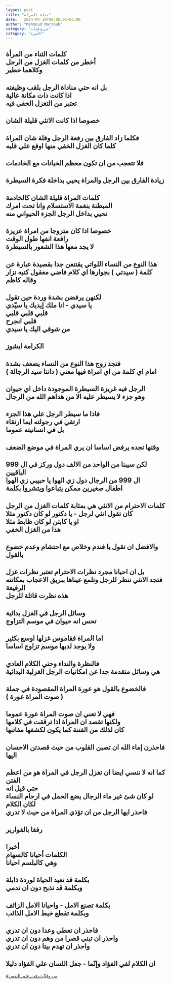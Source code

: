 ```yaml
---
layout: post
title: "ثناء المراة"
date:   2024-04-10T00:00:01+03:00
author: "Mahmoud Marzouk"
category: "مرزوقيات"
category: "الأسرة"
---
```



كلمات الثناء من المرأة  
أخطر من كلمات الغزل من الرجل  
وكلاهما خطير  
-  
بل انه حتي مناداة الرجل بلقب وظيفته  
اذا كانت ذات مكانة عالية  
تعتبر من التغزل الخفي فيه  
-  
خصوصا اذا كانت الانثي قليلة الشان  
-  
فكلما زاد الفارق بين رفعة الرجل وقلة شان المراة  
كلما كان الغزل الخفي منها اوقع علي قلبه  
-  
فلا تتعجب من ان تكون معظم الخيانات مع الخادمات  
-  
زيادة الفارق بين الرجل والمراة يحيي بداخلة فكرة
السيطرة  
-  
كلمات المراة قليلة الشان كالخادمة  
المبطنة بنغمة الاستسلام وانا تحت امرك  
تحيي بداخل الرجل الجزء الحيواني منه  
-  
خصوصا اذا كان متزوجا من امراة عزيزة  
رافعة انفها طول الوقت  
لا يجد معها هذا الشعور بالسيطرة  
-  
هذا النوع من النساء اللواتي يقتنعن جدا بقصيدة عبارة
عن  
كلمة ( سيدتي ) بجوارها اي كلام فاضي معقول كتبه نزار
وقاله كاظم  
-  
لكنهن يرفضن بشدة وردة حين تقول  
يا سيدي - انا ملك إيديك يا سيّدي  
قلبي قلبي قلبي  
قلبي انجرح  
من شوقي اليك يا سيدي  
-  
الكرامة ايشوز  
-  
فتجد زوج هذا النوع من النساء يضعف بشدة  
امام اي كلمة من اي امراة فيها معني ( دانتا سيد
الرجالة )  
-  
الرجل فيه غريزة السيطرة الموجودة داخل اي حيوان  
وهو جزء لا يسيطر عليه الا من هداهم الله من
الرجال  
-  
فاذا ما سيطر الرجل علي هذا الجزء  
ارتقي في رجولته ايما ارتقاء  
بل في انسانيته عموما  
-  
وقتها تجده يرفض اساسا ان يري المراة في موضع
الضعف  
-  
لكن سيبنا من الواحد من الالف دول وركز في ال 999
الباقيين  
ال 999 من الرجال دول زي الهوا يا حبيبي زي الهوا  
اطفال صغيرين ممكن يتباعوا ويتشروا بكلمة  
-  
كلمات الاحترام من الانثي هي بمثابة كلمات الغزل من
الرجل  
كان تقول انثي لرجل - يا دكتور لو كان دكتور مثلا  
او يا كابتن لو كان ظابط مثلا  
هذا من الغزل الخفي  
-  
والافضل ان تقول يا فندم وخلاص مع احتشام وعدم خضوع
بالقول  
-  
بل ان احيانا مجرد نظرات الاحترام تعتبر نظرات
غزل  
فتجد الانثي تنظر للرجل وتلمع عيناها ببريق الاعجاب
بمكانته الرفيعة  
هذه نظرت قاتلة للرجل  
-  
وسائل الرجل في الغزل بدائية  
تحس انه حيوان في موسم التزاوج  
-  
اما المراة فقاموس غزلها اوسع بكثير  
ولا يوجد لديها موسم تزاوج اساسا  
-  
فالنظرة والنداء وحتي الكلام العادي  
هي وسائل متقدمة جدا عن امكانيات الرجل الغزلية
البدائية  
-  
فالخضوع بالقول هو عورة المراة المقصودة في جملة  
( صوت المراة عورة )  
-  
فهي لا تعني ان صوت المراة عورة عموما  
ولكنها تقصد ان المراة اذا ترققت في كلامها  
كان لذلك من الفتنة كما يكون لكشفها مفاتنها  
-  
فاحذرن إماء الله ان تصبن القلوب من حيث قصدتن الاحسان
اليها  
-  
كما انه لا ننسي ايضا ان تغزل الرجل في المراة هو من اعظم
الفتن  
حتي قيل انه  
لو كان شئ غير ماء الرجال يضع الحمل في ارحام النساء لكان
الكلام  
فاحذر ايها الرجل من ان تؤذي المراة من حيث لا
تدري  
-  
رفقا بالقوارير  
-  
أخيرا  
الكلمات أحيانا كالسهام  
وهي كالبلسم احيانا  
-  
بكلمة قد تعيد الحياة لوردة ذابلة  
وبكلمة قد تذبح دون ان تدمي  
-  
بكلمة تصنع الامل - واحيانا الامل الزائف  
وبكلمة تقطع خيط الامل الذائب  
-  
فاحذر ان تعطي وعدا دون ان تدري  
واحذر ان تبني قصرا من وهم دون ان تدري  
واحذر ان تهدم بيتا دون ان تدري  
-  
ان الكلام لفي الفؤاد وإنّما - جعل اللسان علي الفؤاد
دليلا  
-  
[<u>\#مرزوقيّات\_في\_علم\_النفس</u>](https://www.facebook.com/hashtag/مرزوقيّات_في_علم_النفس?source=feed_text)
